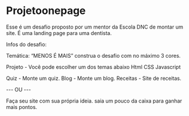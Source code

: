 # Projetoonepage

Esse é um desafio proposto por um mentor da Escola DNC de montar um site. É uma landing page para uma dentista.


Infos do desafio:

Temática: “MENOS É MAIS” construa
o desafio com no máximo 3 cores.

Projeto -
Você pode escolher um dos temas abaixo
Html CSS Javascript

Quiz - Monte um quiz.
Blog - Monte um blog.
Receitas - Site de receitas.

--- OU ---

Faça seu site com sua própria ideia. saia um pouco da caixa para ganhar mais
pontos.
